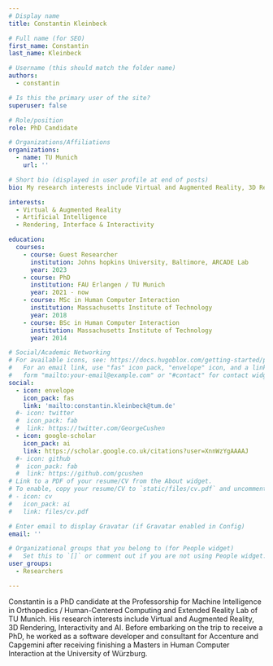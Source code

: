 ```yaml
---
# Display name
title: Constantin Kleinbeck

# Full name (for SEO)
first_name: Constantin
last_name: Kleinbeck

# Username (this should match the folder name)
authors:
  - constantin

# Is this the primary user of the site?
superuser: false

# Role/position
role: PhD Candidate

# Organizations/Affiliations
organizations:
  - name: TU Munich
    url: ''

# Short bio (displayed in user profile at end of posts)
bio: My research interests include Virtual and Augmented Reality, 3D Rendering, Interactivity and AI.

interests:
  - Virtual & Augmented Reality
  - Artificial Intelligence
  - Rendering, Interface & Interactivity

education:
  courses:
    - course: Guest Researcher 
      institution: Johns hopkins University, Baltimore, ARCADE Lab
      year: 2023
    - course: PhD 
      institution: FAU Erlangen / TU Munich
      year: 2021 - now
    - course: MSc in Human Computer Interaction
      institution: Massachusetts Institute of Technology
      year: 2018
    - course: BSc in Human Computer Interaction
      institution: Massachusetts Institute of Technology
      year: 2014

# Social/Academic Networking
# For available icons, see: https://docs.hugoblox.com/getting-started/page-builder/#icons
#   For an email link, use "fas" icon pack, "envelope" icon, and a link in the
#   form "mailto:your-email@example.com" or "#contact" for contact widget.
social:
  - icon: envelope
    icon_pack: fas
    link: 'mailto:constantin.kleinbeck@tum.de'
  #- icon: twitter
  #  icon_pack: fab
  #  link: https://twitter.com/GeorgeCushen
  - icon: google-scholar
    icon_pack: ai
    link: https://scholar.google.co.uk/citations?user=XnnWzYgAAAAJ
  #- icon: github
  #  icon_pack: fab
  #  link: https://github.com/gcushen
# Link to a PDF of your resume/CV from the About widget.
# To enable, copy your resume/CV to `static/files/cv.pdf` and uncomment the lines below.
# - icon: cv
#   icon_pack: ai
#   link: files/cv.pdf

# Enter email to display Gravatar (if Gravatar enabled in Config)
email: ''

# Organizational groups that you belong to (for People widget)
#   Set this to `[]` or comment out if you are not using People widget.
user_groups:
  - Researchers

---
```


Constantin is a PhD candidate at the Professorship for Machine Intelligence in Orthopedics / Human-Centered Computing and Extended Reality Lab of TU Munich. His research interests include Virtual and Augmented Reality, 3D Rendering, Interactivity and AI. Before embarking on the trip to receive a PhD, he worked as a software developer and consultant for Accenture and Capgemini after receiving finishing a Masters in Human Computer Interaction at the University of Würzburg.


